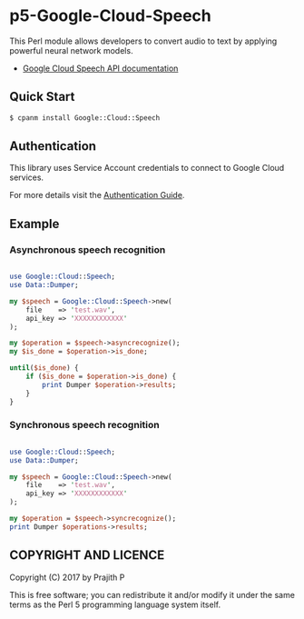 p5-Google-Cloud-Speech
======================
This Perl module allows developers to convert audio to text by applying powerful neural network models.

- [Google Cloud Speech API documentation](https://cloud.google.com/speech/docs)

## Quick Start
```sh
$ cpanm install Google::Cloud::Speech
```

## Authentication

This library uses Service Account credentials to connect to Google Cloud services.

For more details visit the [Authentication Guide](https://googlecloudplatform.github.io/google-cloud-ruby/#/docs/google-cloud-speech/guides/authentication).

## Example

### Asynchronous speech recognition

```perl

use Google::Cloud::Speech;
use Data::Dumper;

my $speech = Google::Cloud::Speech->new(
    file    => 'test.wav',
    api_key => 'XXXXXXXXXXXX'
);

my $operation = $speech->asyncrecognize();
my $is_done = $operation->is_done;

until($is_done) {
    if ($is_done = $operation->is_done) {
        print Dumper $operation->results;
    }
}
```

### Synchronous speech recognition

```perl

use Google::Cloud::Speech;
use Data::Dumper;

my $speech = Google::Cloud::Speech->new(
    file    => 'test.wav',
    api_key => 'XXXXXXXXXXXX'
);

my $operation = $speech->syncrecognize();
print Dumper $operations->results;
```

COPYRIGHT AND LICENCE
---------------------

Copyright (C) 2017 by Prajith P

This is free software; you can redistribute it and/or modify it under
the same terms as the Perl 5 programming language system itself.

